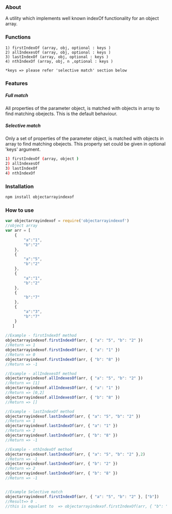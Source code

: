 ### About 

A utility which implements well known indexOf functionality for an object array.

### Functions
 
```
1) firstIndexOf (array, obj, optional : keys )
2) allIndexesOf (array, obj, optional : keys )
3) lastIndexOf (array, obj, optional : keys )
4) nthIndexOf (array, obj, n ,optional : keys )

*keys => please refer 'selective match' section below
```

### Features

##### Full match
All properties of the parameter object, is matched with objects in array to find matching obejects. This is the default behaviour.

##### Selective match
Only a set of properties of the parameter object, is matched with objects in array to find matching obejects. This property set could be given in optional 'keys' argument.

 
```sh
1) firstIndexOf (array, object )
2) allIndexesOf
3) lastIndexOf
4) nthIndexOf
```

### Installation

```sh
npm install objectarrayindexof
```
### How to use

```javascript
var objectarrayindexof = require('objectarrayindexof')
//object array
var arr = [ 
    {
        "a":"1",
        "b":"2"
    },
    {
        "a":"5",
        "b":"2"
    },
    {
        "a":"1",
        "b":"2"
    },
    {
        "b":"7"
    },
    {
        "a":"3",
        "b":"7"
    }
   ]
 
//Example - firstIndexOf method
objectarrayindexof.firstIndexOf(arr, { "a": "5", "b": "2" })
//Return => 1
objectarrayindexof.firstIndexOf(arr, { "a": "1" })
//Return => 0
objectarrayindexof.firstIndexOf(arr, { "b": "8" }) 
//Return => -1

//Example - allIndexesOf method
objectarrayindexof.allIndexesOf(arr, { "a": "5", "b": "2" }) 
//Return => [1]
objectarrayindexof.allIndexesOf(arr, { "a": "1" })
//Return => [0,2]
objectarrayindexof.allIndexesOf(arr, { "b": "8" }) 
//Return => []

//Example - lastIndexOf method
objectarrayindexof.lastIndexOf(arr, { "a": "5", "b": "2" })
//Return => 1
objectarrayindexof.lastIndexOf(arr, { "a": "1" })
//Return => 2
objectarrayindexof.lastIndexOf(arr, { "b": "8" }) 
//Return => -1

//Example - nthIndexOf method
objectarrayindexof.lastIndexOf(arr, { "a": "5", "b": "2" },2)
//Return => -1
objectarrayindexof.lastIndexOf(arr, { "b": "2" })
//Return => 2
objectarrayindexof.lastIndexOf(arr, { "b": "8" }) 
//Return => -1


//Example Selective match
objectarrayindexof.firstIndexOf(arr, { "a": "5", "b": "2" }, ["b"])
//Result=> 0 . 
//this is equalant to  => objectarrayindexof.firstIndexOf(arr, { "b": "2"})

```